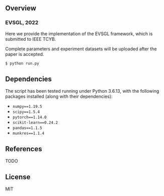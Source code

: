 ## Overview
### EVSGL, 2022
Here we provide the implementation of the EVSGL framework, which is submitted to IEEE TCYB.


Complete parameters and experiment datasets will be uploaded after the paper is accepted.


```bash
$ python run.py
```

## Dependencies
The script has been tested running under Python 3.6.13, with the following packages installed (along with their dependencies):
+ `numpy==1.19.5`
+ `scipy==1.5.4`
+ `pytorch==1.14.0`
+ `scikit-learn==0.24.2`
+ `pandas==1.1.5`
+ `munkres==1.1.4`


## References
TODO

## License

MIT
